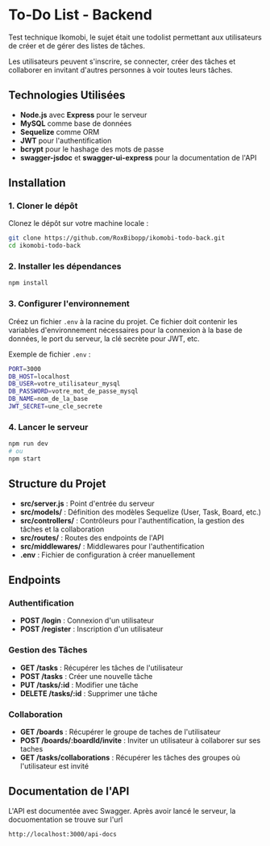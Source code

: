 # To-Do List - Backend

Test technique Ikomobi, le sujet était une todolist permettant aux utilisateurs de créer et de gérer des listes de tâches.

Les utilisateurs peuvent s'inscrire, se connecter, créer des tâches et collaborer en invitant d'autres personnes à voir toutes leurs tâches.

## Technologies Utilisées

- **Node.js** avec **Express** pour le serveur  
- **MySQL** comme base de données  
- **Sequelize** comme ORM  
- **JWT** pour l'authentification  
- **bcrypt** pour le hashage des mots de passe  
- **swagger-jsdoc** et **swagger-ui-express** pour la documentation de l'API  

## Installation

### 1. Cloner le dépôt

Clonez le dépôt sur votre machine locale :

```bash
git clone https://github.com/RoxBibopp/ikomobi-todo-back.git
cd ikomobi-todo-back
```

### 2. Installer les dépendances

```bash
npm install
```

### 3. Configurer l'environnement

Créez un fichier `.env` à la racine du projet. Ce fichier doit contenir les variables d'environnement nécessaires pour la connexion à la base de données, le port du serveur, la clé secrète pour JWT, etc.

Exemple de fichier `.env` :

```bash
PORT=3000
DB_HOST=localhost
DB_USER=votre_utilisateur_mysql
DB_PASSWORD=votre_mot_de_passe_mysql
DB_NAME=nom_de_la_base
JWT_SECRET=une_cle_secrete
```

### 4. Lancer le serveur

```bash
npm run dev
# ou
npm start
```

## Structure du Projet

- **src/server.js** : Point d'entrée du serveur
- **src/models/** : Définition des modèles Sequelize (User, Task, Board, etc.)
- **src/controllers/** : Contrôleurs pour l'authentification, la gestion des tâches et la collaboration
- **src/routes/** : Routes des endpoints de l'API
- **src/middlewares/** : Middlewares pour l'authentification
- **.env** : Fichier de configuration à créer manuellement

## Endpoints

### Authentification

- **POST /login** : Connexion d'un utilisateur
- **POST /register** : Inscription d'un utilisateur

### Gestion des Tâches

- **GET /tasks** : Récupérer les tâches de l'utilisateur
- **POST /tasks** : Créer une nouvelle tâche
- **PUT /tasks/:id** : Modifier une tâche
- **DELETE /tasks/:id** : Supprimer une tâche

### Collaboration

- **GET /boards** : Récupérer le groupe de taches de l'utilisateur
- **POST /boards/:boardId/invite** : Inviter un utilisateur à collaborer sur ses taches
- **GET /tasks/collaborations** : Récupérer les tâches des groupes où l'utilisateur est invité

## Documentation de l'API

L'API est documentée avec Swagger. Après avoir lancé le serveur, la docuomentation se trouve sur l'url

```
http://localhost:3000/api-docs
```

